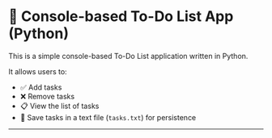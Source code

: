 # 📝 Console-based To-Do List App (Python)

This is a simple console-based To-Do List application written in Python.

It allows users to:

- ✅ Add tasks
- ❌ Remove tasks
- 📋 View the list of tasks
- 💾 Save tasks in a text file (`tasks.txt`) for persistence

---


